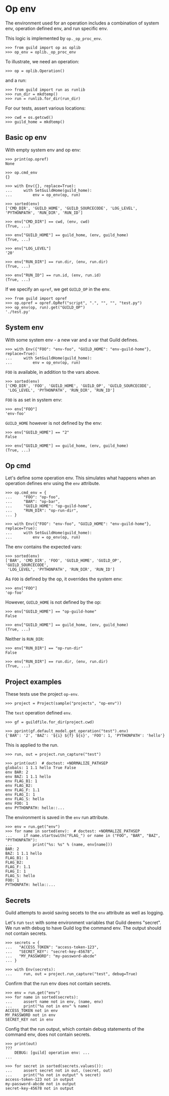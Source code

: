 # Op env

The environment used for an operation includes a combination of system
env, operation defined env, and run specific env.

This logic is implemented by `op._op_proc_env`.

    >>> from guild import op as oplib
    >>> op_env = oplib._op_proc_env

To illustrate, we need an operation:

    >>> op = oplib.Operation()

and a run:

    >>> from guild import run as runlib
    >>> run_dir = mkdtemp()
    >>> run = runlib.for_dir(run_dir)

For our tests, assert various locations:

    >>> cwd = os.getcwd()
    >>> guild_home = mkdtemp()

## Basic op env

With empty system env and op env:

    >>> print(op.opref)
    None

    >>> op.cmd_env
    {}

    >>> with Env({}, replace=True):
    ...     with SetGuildHome(guild_home):
    ...         env = op_env(op, run)

    >>> sorted(env)
    ['CMD_DIR', 'GUILD_HOME', 'GUILD_SOURCECODE', 'LOG_LEVEL', 'PYTHONPATH', 'RUN_DIR', 'RUN_ID']

    >>> env["CMD_DIR"] == cwd, (env, cwd)
    (True, ...)

    >>> env["GUILD_HOME"] == guild_home, (env, guild_home)
    (True, ...)

    >>> env["LOG_LEVEL"]
    '20'

    >>> env["RUN_DIR"] == run.dir, (env, run.dir)
    (True, ...)

    >>> env["RUN_ID"] == run.id, (env, run.id)
    (True, ...)

If we specify an `opref`, we get `GUILD_OP` in the env.

    >>> from guild import opref
    >>> op.opref = opref.OpRef("script", ".", "", "", "test.py")
    >>> op_env(op, run).get("GUILD_OP")
    './test.py'

## System env

With some system env - a new var and a var that Guild defines.

    >>> with Env({"FOO": "env-foo", "GUILD_HOME": "env-guild-home"}, replace=True):
    ...     with SetGuildHome(guild_home):
    ...         env = op_env(op, run)

`FOO` is available, in addition to the vars above.

    >>> sorted(env)
    ['CMD_DIR', 'FOO', 'GUILD_HOME', 'GUILD_OP', 'GUILD_SOURCECODE',
     'LOG_LEVEL', 'PYTHONPATH', 'RUN_DIR', 'RUN_ID']

`FOO` is as set in system env:

    >>> env["FOO"]
    'env-foo'

`GUILD_HOME` however is not defined by the env:

    >>> env["GUILD_HOME"] == "2"
    False

    >>> env["GUILD_HOME"] == guild_home, (env, guild_home)
    (True, ...)

## Op cmd

Let's define some operation env. This simulates what happens when an
operation defines env using the `env` attribute.

    >>> op.cmd_env = {
    ...     "FOO": "op-foo",
    ...     "BAR": "op-bar",
    ...     "GUILD_HOME": "op-guild-home",
    ...     "RUN_DIR": "op-run-dir",
    ... }

    >>> with Env({"FOO": "env-foo", "GUILD_HOME": "env-guild-home"}, replace=True):
    ...     with SetGuildHome(guild_home):
    ...         env = op_env(op, run)

The env contains the expected vars:

    >>> sorted(env)
    ['BAR', 'CMD_DIR', 'FOO', 'GUILD_HOME', 'GUILD_OP', 'GUILD_SOURCECODE',
     'LOG_LEVEL', 'PYTHONPATH', 'RUN_DIR', 'RUN_ID']

As `FOO` is defined by the op, it overrides the system env:

    >>> env["FOO"]
    'op-foo'

However, `GUILD_HOME` is not defined by the op:

    >>> env["GUILD_HOME"] == "op-guild-home"
    False

    >>> env["GUILD_HOME"] == guild_home, (env, guild_home)
    (True, ...)

Neither is `RUN_DIR`:

    >>> env["RUN_DIR"] == "op-run-dir"
    False

    >>> env["RUN_DIR"] == run.dir, (env, run.dir)
    (True, ...)

## Project examples

These tests use the project `op-env`.

    >>> project = Project(sample("projects", "op-env"))

The `test` operation defined `env`.

    >>> gf = guildfile.for_dir(project.cwd)

    >>> pprint(gf.default_model.get_operation("test").env)
    {'BAR': '2', 'BAZ': '${i} ${f} ${s}', 'FOO': 1, 'PYTHONPATH': 'hello'}

This is applied to the run.

    >>> run, out = project.run_capture("test")

    >>> print(out)  # doctest: +NORMALIZE_PATHSEP
    globals: 1 1.1 hello True False
    env BAR: 2
    env BAZ: 1 1.1 hello
    env FLAG_B1: 1
    env FLAG_B2:
    env FLAG_F: 1.1
    env FLAG_I: 1
    env FLAG_S: hello
    env FOO: 1
    env PYTHONPATH: hello::...

The environment is saved in the `env` run attribute.

    >>> env = run.get("env")
    >>> for name in sorted(env):  # doctest: +NORMALIZE_PATHSEP
    ...     if name.startswith("FLAG_") or name in ("FOO", "BAR", "BAZ", "PYTHONPATH"):
    ...         print("%s: %s" % (name, env[name]))
    BAR: 2
    BAZ: 1 1.1 hello
    FLAG_B1: 1
    FLAG_B2:
    FLAG_F: 1.1
    FLAG_I: 1
    FLAG_S: hello
    FOO: 1
    PYTHONPATH: hello::...

## Secrets

Guild attempts to avoid saving secets to the `env` attribute as well as logging.

Let's run `test` with some environment variables that Guild deems
"secret". We run with debug to have Guild log the command env. The
output should not contain secrets.

    >>> secrets = {
    ...   "ACCESS_TOKEN": "access-token-123",
    ...   "SECRET_KEY": "secret-key-45678",
    ...   "MY_PASSWORD": "my-password-abcde"
    ... }

    >>> with Env(secrets):
    ...     run, out = project.run_capture("test", debug=True)

Confirm that the run env does not contain secrets.

    >>> env = run.get("env")
    >>> for name in sorted(secrets):
    ...     assert name not in env, (name, env)
    ...     print("%s not in env" % name)
    ACCESS_TOKEN not in env
    MY_PASSWORD not in env
    SECRET_KEY not in env

Config that the run output, which contain debug statements of the
command env, does not contain secrets.

    >>> print(out)
    ???
        DEBUG: [guild] operation env: ...
    ...

    >>> for secret in sorted(secrets.values()):
    ...     assert secret not in out, (secret, out)
    ...     print("%s not in output" % secret)
    access-token-123 not in output
    my-password-abcde not in output
    secret-key-45678 not in output
